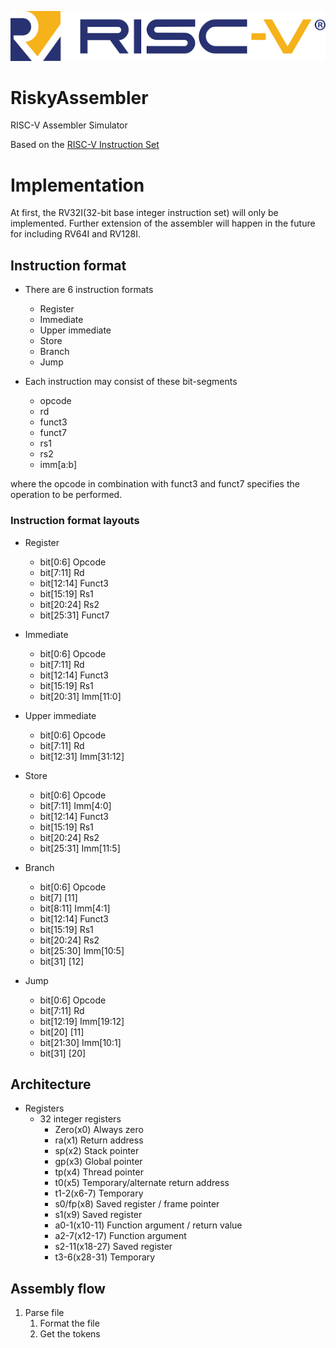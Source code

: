 ![](/docs/Assets/risc-v-logo.png)

# RiskyAssembler
RISC-V Assembler Simulator

Based on the [RISC-V Instruction Set](https://riscv.org/wp-content/uploads/2017/05/riscv-spec-v2.2.pdf)

# Implementation

At first, the RV32I(32-bit base integer instruction set) will only be implemented. Further extension of the assembler will happen in the future for including RV64I and RV128I.

## Instruction format

- There are 6 instruction formats
    - Register
    - Immediate
    - Upper immediate
    - Store
    - Branch
    - Jump

- Each instruction may consist of these bit-segments
    - opcode
    - rd
    - funct3
    - funct7
    - rs1
    - rs2
    - imm[a:b]

where the opcode in combination with funct3 and funct7 specifies the operation to be performed.

### Instruction format layouts

- Register
    - bit[0:6]      Opcode
    - bit[7:11]     Rd
    - bit[12:14]    Funct3
    - bit[15:19]    Rs1
    - bit[20:24]    Rs2
    - bit[25:31]    Funct7

- Immediate
    - bit[0:6]      Opcode
    - bit[7:11]     Rd
    - bit[12:14]    Funct3
    - bit[15:19]    Rs1
    - bit[20:31]    Imm[11:0]

- Upper immediate
    - bit[0:6]      Opcode
    - bit[7:11]     Rd
    - bit[12:31]    Imm[31:12]

- Store
    - bit[0:6]      Opcode
    - bit[7:11]     Imm[4:0]
    - bit[12:14]    Funct3
    - bit[15:19]    Rs1
    - bit[20:24]    Rs2
    - bit[25:31]    Imm[11:5]

- Branch
    - bit[0:6]      Opcode
    - bit[7]        [11]
    - bit[8:11]     Imm[4:1] 
    - bit[12:14]    Funct3
    - bit[15:19]    Rs1
    - bit[20:24]    Rs2
    - bit[25:30]    Imm[10:5]
    - bit[31]       [12]

- Jump
    - bit[0:6]      Opcode
    - bit[7:11]     Rd
    - bit[12:19]    Imm[19:12]
    - bit[20]       [11]
    - bit[21:30]    Imm[10:1]
    - bit[31]       [20]

## Architecture

- Registers
    - 32 integer registers
        - Zero(x0) Always zero
        - ra(x1) Return address
        - sp(x2) Stack pointer
        - gp(x3) Global pointer
        - tp(x4) Thread pointer
        - t0(x5) Temporary/alternate return address
        - t1-2(x6-7) Temporary
        - s0/fp(x8) Saved register / frame pointer
        - s1(x9) Saved register
        - a0-1(x10-11) Function argument / return value
        - a2-7(x12-17) Function argument
        - s2-11(x18-27) Saved register
        - t3-6(x28-31) Temporary

## Assembly flow

1. Parse file
    1. Format the file
    2. Get the tokens